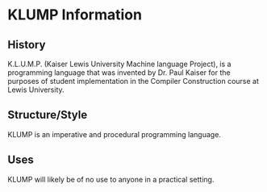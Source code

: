 # KLUMP Information 
## History
K.L.U.M.P. (Kaiser Lewis University Machine language Project), is a programming language that was invented by Dr. Paul Kaiser for the purposes of student implementation in the Compiler Construction course at Lewis University.
## Structure/Style
KLUMP is an imperative and procedural programming language. 
## Uses
KLUMP will likely be of no use to anyone in a practical setting.

